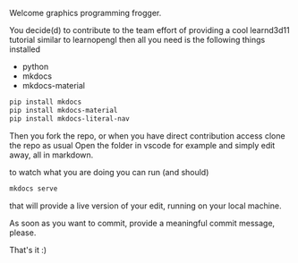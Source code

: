 Welcome graphics programming frogger.

You decide(d) to contribute to the team effort of providing a cool learnd3d11 tutorial similar to learnopengl
then all you need is the following things installed

- python
- mkdocs
- mkdocs-material

```bash
pip install mkdocs
pip install mkdocs-material
pip install mkdocs-literal-nav
```

Then you fork the repo, or when you have direct contribution access clone the repo as usual
Open the folder in vscode for example and simply edit away, all in markdown.

to watch what you are doing you can run (and should)

```bash
mkdocs serve
```

that will provide a live version of your edit, running on your local machine.

As soon as you want to commit, provide a meaningful commit message, please.

That's it :)
